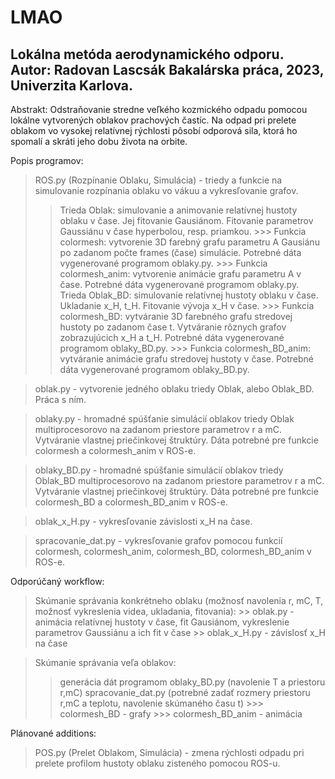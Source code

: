 # LMAO
Lokálna metóda aerodynamického odporu.
Autor: Radovan Lascsák
Bakalárska práca, 2023, Univerzita Karlova.
-------------------------------------------

Abstrakt: Odstraňovanie stredne veľkého kozmického odpadu pomocou lokálne vytvorených oblakov prachových častíc. Na odpad pri prelete oblakom vo vysokej relatívnej rýchlosti pôsobí odporová sila, ktorá ho spomalí a skráti jeho dobu života na orbite.



Popis programov:

> ROS.py (Rozpínanie Oblaku, Simulácia) - triedy a funkcie na simulovanie rozpínania oblaku vo vákuu a vykresľovanie grafov.
  >> Trieda Oblak: simulovanie a animovanie relatívnej hustoty oblaku v čase. Jej fitovanie Gausiánom. Fitovanie parametrov Gaussiánu v čase hyperbolou, resp. priamkou.
    >>> Funkcia colormesh: vytvorenie 3D farebný grafu parametru A Gausiánu po zadanom počte frames (čase) simulácie. Potrebné dáta vygenerované programom oblaky.py.
    >>> Funkcia colormesh_anim: vytvorenie animácie grafu parametru A v čase. Potrebné dáta vygenerované programom oblaky.py.
  >> Trieda Oblak_BD: simulovanie relatívnej hustoty oblaku v čase. Ukladanie x_H, t_H. Fitovanie vývoja x_H v čase.
    >>> Funkcia colormesh_BD: vytváranie 3D farebného grafu stredovej hustoty po zadanom čase t. Vytváranie rôznych grafov zobrazujúcich x_H a t_H. Potrebné dáta vygenerované programom oblaky_BD.py.
    >>> Funkcia colormesh_BD_anim: vytváranie animácie grafu stredovej hustoty v čase. Potrebné dáta vygenerované programom oblaky_BD.py.

> oblak.py - vytvorenie jedného oblaku triedy Oblak, alebo Oblak_BD. Práca s ním.

> oblaky.py - hromadné spúšťanie simulácií oblakov triedy Oblak multiprocesorovo na zadanom priestore parametrov r a mC. Vytváranie vlastnej priečinkovej štruktúry. Dáta potrebné pre funkcie colormesh a colormesh_anim v ROS-e.

> oblaky_BD.py - hromadné spúšťanie simulácií oblakov triedy Oblak_BD multiprocesorovo na zadanom priestore parametrov r a mC. Vytváranie vlastnej priečinkovej štruktúry. Dáta potrebné pre funkcie colormesh_BD a colormesh_BD_anim v ROS-e.

> oblak_x_H.py - vykresľovanie závislosti x_H na čase.

> spracovanie_dat.py - vykresľovanie grafov pomocou funkcií colormesh, colormesh_anim, colormesh_BD, colormesh_BD_anim v ROS-e.



Odporúčaný workflow:

> Skúmanie správania konkrétneho oblaku (možnosť navolenia r, mC, T, možnosť vykreslenia videa, ukladania, fitovania):
    >> oblak.py - animácia relatívnej hustoty v čase, fit Gausiánom, vykreslenie parametrov Gaussiánu a ich fit v čase
    >> oblak_x_H.py  - závislosť x_H na čase
    
> Skúmanie správania veľa oblakov:
  >> generácia dát programom oblaky_BD.py (navolenie T a priestoru r,mC)
  >> spracovanie_dat.py (potrebné zadať rozmery priestoru r,mC a teplotu, navolenie skúmaného času t)
    >>> colormesh_BD - grafy
    >>> colormesh_BD_anim - animácia
    
    
 
 Plánované additions:
 > POS.py (Prelet Oblakom, Simulácia) - zmena rýchlosti odpadu pri prelete profilom hustoty oblaku zisteného pomocou ROS-u.
